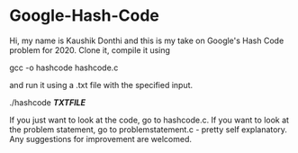 # Google-Hash-Code
Hi, my name is Kaushik Donthi and this is my take on Google's Hash Code problem for 2020. Clone it, compile it using 

gcc -o hashcode hashcode.c

and run it using a .txt file with the specified input.

./hashcode ___TXTFILE___

If you just want to look at the code, go to hashcode.c. If you want to look at the problem statement, go to problemstatement.c - pretty self explanatory. Any suggestions for improvement are welcomed.
